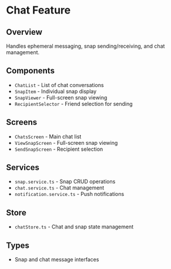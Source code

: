 # Chat Feature

## Overview
Handles ephemeral messaging, snap sending/receiving, and chat management.

## Components
- `ChatList` - List of chat conversations
- `SnapItem` - Individual snap display
- `SnapViewer` - Full-screen snap viewing
- `RecipientSelector` - Friend selection for sending

## Screens
- `ChatsScreen` - Main chat list
- `ViewSnapScreen` - Full-screen snap viewing
- `SendSnapScreen` - Recipient selection

## Services
- `snap.service.ts` - Snap CRUD operations
- `chat.service.ts` - Chat management
- `notification.service.ts` - Push notifications

## Store
- `chatStore.ts` - Chat and snap state management

## Types
- Snap and chat message interfaces 